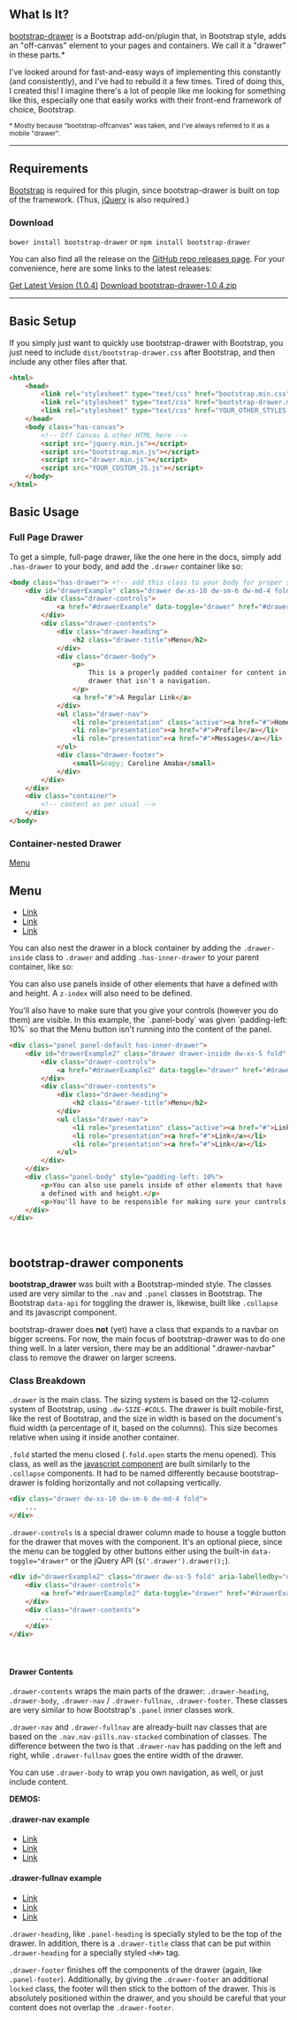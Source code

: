 ## What Is It?

[bootstrap-drawer](http://github.com/clineamb/bootstrap-drawer) is a Bootstrap add-on/plugin that, in Bootstrap style, adds an "off-canvas" element to your pages and containers. We call it a "drawer" in these parts.*

I've looked around for fast-and-easy ways of implementing this constantly (and consistently), and I've had to rebuild it a few times. Tired of doing this, I created this! I imagine there's a lot of people like me looking for something like this, especially one that easily works with their front-end framework of choice, Bootstrap.

<small>* Mostly because "bootstrap-offcanvas" was taken, and I've always referred to it as a mobile "drawer".</small>

----------

## Requirements

<a href="http://getbootstrap.com/" target="_blank">Bootstrap</a> is required for this plugin, since bootstrap-drawer is built on top of the framework. (Thus, <a href="http://jquery.com" target="_blank">jQuery</a> is also required.)

### Download

`bower install bootstrap-drawer` or `npm install bootstrap-drawer`

You can also find all the release on the <a href="https://github.com/clineamb/bootstrap-drawer/releases" target="_blank">GitHub repo releases page</a>.  For your convenience, here are some links to the latest releases:

<a href="http://github.com/clineamb/bootstrap-drawer/releases/latest" target="_blank" class="btn btn-lg btn-primary"><i class="fa fa-github-alt"></i> Get Latest Vesion (1.0.4)</a>
<a href="http://github.com/clineamb/bootstrap-drawer/archive/1.0.4.zip" target="_blank" class="btn btn-lg btn-primary"><i class="fa fa-archive"></i> Download bootstrap-drawer-1.0.4.zip</a>

----------

## Basic Setup

If you simply just want to quickly use bootstrap-drawer with Bootstrap, you just need to include `dist/bootstrap-drawer.css` after Bootstrap, and then include any other files after that.

```html
<html>
    <head>
        <link rel="stylesheet" type="text/css" href="bootstrap.min.css">
        <link rel="stylesheet" type="text/css" href="bootstrap-drawer.min.css">
        <link rel="stylesheet" type="text/css" href="YOUR_OTHER_STYLES.css">
    </head>
    <body class="has-canvas">
        <!-- Off Canvas & other HTML here -->
        <script src="jquery.min.js"></script>
        <script src="bootstrap.min.js"></script>
        <script src="drawer.min.js"></script>
        <script src="YOUR_CUSTOM_JS.js"></script>
    </body>
</html>
```

## Basic Usage

### Full Page Drawer

To get a simple, full-page drawer, like the one here in the docs, simply add `.has-drawer` to your body, and add the `.drawer` container like so:

```html
<body class="has-drawer"> <!-- add this class to your body for proper sizing -->
    <div id="drawerExample" class="drawer dw-xs-10 dw-sm-6 dw-md-4 fold" aria-labelledby="drawerExample">
        <div class="drawer-controls">
            <a href="#drawerExample" data-toggle="drawer" href="#drawerExample" aria-foldedopen="false" aria-controls="drawerExample" class="btn btn-primary btn-sm">Menu</a>
        </div>
        <div class="drawer-contents">
            <div class="drawer-heading">
                <h2 class="drawer-title">Menu</h2>
            </div>
            <div class="drawer-body">
                <p>
                    This is a properly padded container for content in the
                    drawer that isn't a navigation.
                </p>
                <a href="#">A Regular Link</a>
            </div>
            <ul class="drawer-nav">
                <li role="presentation" class="active"><a href="#">Home</a></li>
                <li role="presentation"><a href="#">Profile</a></li>
                <li role="presentation"><a href="#">Messages</a></li>
            </ul>
            <div class="drawer-footer">
                <small>&copy; Caroline Amaba</small>
            </div>
        </div>
    </div>
    <div class="container">
        <!-- content as per usual -->
    </div>
</body>
```

### Container-nested Drawer

<div class="panel panel-default has-inner-drawer example-container">
    <div id="drawerExample2" class="drawer drawer-inside dw-xs-5 fold" aria-labelledby="drawerExample2">
        <div class="drawer-controls">
            <a href="#drawerExample2" data-toggle="drawer" href="#drawerExample2" aria-foldedopen="false" aria-controls="drawerExample2" class="btn btn-primary btn-sm">Menu</a>
        </div>
        <div class="drawer-contents">
            <div class="drawer-heading">
                <h2 class="drawer-title">Menu</h2>
            </div>
            <ul class="drawer-nav">
                <li role="presentation" class="active"><a href="#">Link</a></li>
                <li role="presentation"><a href="#">Link</a></li>
                <li role="presentation"><a href="#">Link</a></li>
            </ul>
        </div>
    </div>
    <div class="panel-body">
        <p>You can also nest the drawer in a block container by adding the <code>.drawer-inside</code> class to <code>.drawer</code> and adding <code>.has-inner-drawer</code> to your parent container, like so:</p>
        <p>You can also use panels inside of other elements that have a defined with and height. A <code>z-index</code> will also need to be defined.</p>
        <p>You'll also have to make sure that you give your controls (however you do them) are visible. In this example, the `.panel-body` was given `padding-left: 10%` so that the Menu button isn't running into the content of the panel.</p>
    </div>
</div>

```html
<div class="panel panel-default has-inner-drawer">
    <div id="drawerExample2" class="drawer drawer-inside dw-xs-5 fold" aria-labelledby="drawerExample2">
        <div class="drawer-controls">
            <a href="#drawerExample2" data-toggle="drawer" href="#drawerExample2" aria-foldedopen="false" aria-controls="drawerExample2" class="btn btn-primary btn-sm">Menu</a>
        </div>
        <div class="drawer-contents">
            <div class="drawer-heading">
                <h2 class="drawer-title">Menu</h2>
            </div>
            <ul class="drawer-nav">
                <li role="presentation" class="active"><a href="#">Link</a></li>
                <li role="presentation"><a href="#">Link</a></li>
                <li role="presentation"><a href="#">Link</a></li>
            </ul>
        </div>
    </div>
    <div class="panel-body" style="padding-left: 10%">
        <p>You can also use panels inside of other elements that have
        a defined with and height.</p>
        <p>You'll have to be responsible for making sure your controls accessible.</p>
    </div>
</div>
```
<br>

## bootstrap-drawer components

**bootstrap_drawer** was built with a Bootstrap-minded style.  The classes used are very similar to the `.nav` and `.panel` classes in Bootstrap.  The Bootstrap `data-api` for toggling the drawer is, likewise, built like `.collapse` and its javascript component.

bootstrap-drawer does **not** (yet) have a class that expands to a navbar on bigger screens. For now, the main focus of bootstrap-drawer was to do one thing well.  In a later version, there may be an additional ".drawer-navbar" class to remove the drawer on larger screens.


### Class Breakdown

`.drawer` is the main class.  The sizing system is based on the 12-column system of Bootstrap, using `.dw-SIZE-#COLS`.  The drawer is built mobile-first, like the rest of Bootstrap, and the size in width is based on the document's fluid width (a percentage of it, based on the columns).  This size becomes relative when using it inside another container.

`.fold` started the menu closed (`.fold.open` starts the menu opened).  This class, as well as the
[javascript component](javascript.html) are built similarly to the `.collapse` components.  It had to
be named differently because bootstrap-drawer is folding horizontally and not collapsing vertically.

```html
<div class="drawer dw-xs-10 dw-sm-6 dw-md-4 fold">
    ...
</div>
```

`.drawer-controls` is a special drawer column made to house a toggle button for the drawer that moves with the component.  It's an optional piece, since the menu can be toggled by other buttons either using the built-in `data-toggle="drawer"` or the jQuery API (`$('.drawer').drawer();`).

```html
<div id="drawerExample2" class="drawer dw-xs-5 fold" aria-labelledby="drawerExample2">
    <div class="drawer-controls">
        <a href="#drawerExample2" data-toggle="drawer" href="#drawerExample2" aria-foldedopen="false" aria-controls="drawerExample2" class="btn btn-primary btn-sm">Menu</a>
    </div>
    <div class="drawer-contents">
        ...
    </div>
</div>
```
<br>

#### Drawer Contents

`.drawer-contents` wraps the main parts of the drawer: `.drawer-heading`, `.drawer-body`, `.drawer-nav` / `.drawer-fullnav`, `.drawer-footer`.  These classes are very similar to how Bootstrap's `.panel` inner classes work.  

`.drawer-nav` and `.drawer-fullnav` are already-built nav classes that are based on the `.nav.nav-pills.nav-stacked` combination of classes.  The difference between the two is that `.drawer-nav` has padding on the left and right, while `.drawer-fullnav` goes the entire width of the drawer.

You can use `.drawer-body` to wrap you own navigation, as well, or just include content.

**DEMOS:**

<div class="row">
    <div class="col-xs-12 col-sm-6">
        <div class="panel panel-default has-inner-drawer example-container">
            <div id="drawerExample3a" class="drawer drawer-inside dw-xs-8 fold open">
                <div class="drawer-contents">
                    <div class="drawer-heading">
                        <h4 class="drawer-title">.drawer-nav example</h4>
                    </div>
                    <ul class="drawer-nav">
                        <li role="presentation" class="active"><a href="#">Link</a></li>
                        <li role="presentation"><a href="#">Link</a></li>
                        <li role="presentation"><a href="#">Link</a></li>
                    </ul>
                </div>
            </div>
        </div>
    </div>
    <div class="col-xs-12 col-sm-6">
        <div class="panel panel-default has-inner-drawer example-container">
            <div id="drawerExample3a" class="drawer drawer-inside dw-xs-8 fold open">
                <div class="drawer-contents">
                    <div class="drawer-heading">
                        <h4 class="drawer-title">.drawer-fullnav example</h4>
                    </div>
                    <ul class="drawer-fullnav">
                        <li role="presentation" class="active"><a href="#">Link</a></li>
                        <li role="presentation"><a href="#">Link</a></li>
                        <li role="presentation"><a href="#">Link</a></li>
                    </ul>
                </div>
            </div>
        </div>
    </div>
</div>

`.drawer-heading`, like `.panel-heading`  is specially styled to be the top of the drawer.  In addition, there is a `.drawer-title` class that can be put within `.drawer-heading` for a specially styled `<h#>` tag.

`.drawer-footer` finishes off the components of the drawer (again, like `.panel-footer`).  Additionally, by giving the `.drawer-footer` an additional `locked` class, the footer will then stick to the bottom of the drawer.  This is absolutely positioned within the drawer, and you should be careful that your content does not overlap the `.drawer-footer`.